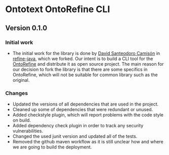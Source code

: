 # Ontotext OntoRefine CLI

## Version 0.1.0

### Initial work

 - The initial work for the library is done by [David Santeodoro Camisón](https://github.com/dsanteodoro) in [refine-java](https://github.com/ancore/refine-java), which we forked.
   Our intent is to build a CLI tool for the [OntoRefine](https://graphdb.ontotext.com/documentation/free/loading-data-using-ontorefine.html) and distribute it as open source
   project. The main reason for our decision to fork the library is that there are some specifics in OntoRefine, which will not be suitable for common library such as the original.

### Changes

 - Updated the versions of all dependencies that are used in the project.
 - Cleaned up some of dependencies that were redundant or unused.
 - Added checkstyle plugin, which will report problems with the code style on build.
 - Added dependency check plugin in order to track any security vulnerabilities.
 - Changed the used junit version and updated all of the tests.
 - Removed the github maven workflow as it is still unclear how and where we are going to build the deployment.

